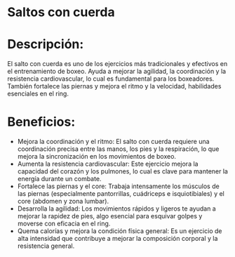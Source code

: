 # Saltos con cuerda

# Descripción:

El salto con cuerda es uno de los ejercicios más tradicionales y efectivos en el entrenamiento de boxeo. Ayuda a mejorar la agilidad, la coordinación y la resistencia cardiovascular, lo cual es fundamental para los boxeadores. También fortalece las piernas y mejora el ritmo y la velocidad, habilidades esenciales en el ring.

# Beneficios:

- Mejora la coordinación y el ritmo: El salto con cuerda requiere una coordinación precisa entre las manos, los pies y la respiración, lo que mejora la sincronización en los movimientos de boxeo.
- Aumenta la resistencia cardiovascular: Este ejercicio mejora la capacidad del corazón y los pulmones, lo cual es clave para mantener la energía durante un combate.
- Fortalece las piernas y el core: Trabaja intensamente los músculos de las piernas (especialmente pantorrillas, cuádriceps e isquiotibiales) y el core (abdomen y zona lumbar).
- Desarrolla la agilidad: Los movimientos rápidos y ligeros te ayudan a mejorar la rapidez de pies, algo esencial para esquivar golpes y moverse con eficacia en el ring.
- Quema calorías y mejora la condición física general: Es un ejercicio de alta intensidad que contribuye a mejorar la composición corporal y la resistencia general.
